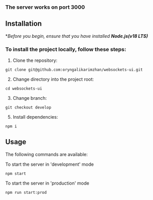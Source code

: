 ### The server works on port 3000

## Installation

**Before you begin, ensure that you have installed **Node.js(v18 LTS)***

### To install the project locally, follow these steps:

1. Clone the repository:

```
git clone git@github.com:oryngalikarimzhan/websockets-ui.git
```

2. Change directory into the project root:

```
cd websockets-ui
```

3. Change branch:

```
git checkout develop
```

5. Install dependencies:

```
npm i
```

## Usage

The following commands are available:

To start the server in 'development' mode

```
npm start
```

To start the server in 'production' mode

```
npm run start:prod
```
